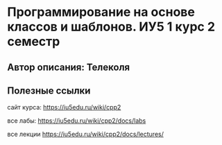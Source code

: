 # Программирование на основе классов и шаблонов. ИУ5 1 курс 2 семестр

## Автор описания: Телеколя

## Полезные ссылки

сайт курса: https://iu5edu.ru/wiki/cpp2

все лабы: https://iu5edu.ru/wiki/cpp2/docs/labs

все лекции https://iu5edu.ru/wiki/cpp2/docs/lectures/
